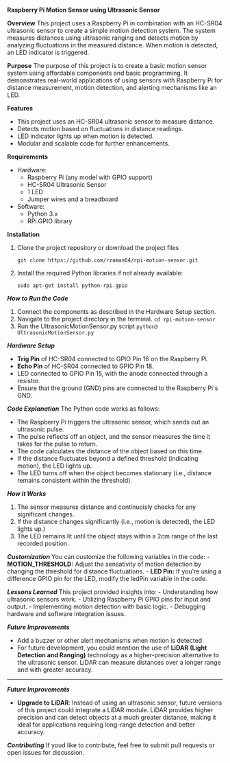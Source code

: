 **Raspberry Pi Motion Sensor using Ultrasonic Sensor**

**Overview**
This project uses a Raspberry Pi in combination with an HC-SR04 ultrasonic sensor to create a simple motion detection system. 
The system measures distances using ultrasonic ranging and detects motion by analyzing fluctuations in the measured distance. 
When motion is detected, an LED indicator is triggered.

**Purpose**
The purpose of this project is to create a basic motion sensor system using affordable components and basic programming. 
It demonstrates real-world applications of using sensors with Raspberry Pi for distance measurement, motion detection, and 
alerting mechanisms like an LED.

**Features**
- This project uses an HC-SR04 ultrasonic sensor to measure distance.
- Detects motion based on fluctuations in distance readings.
- LED indicator lights up when motion is detected.
- Modular and scalable code for further enhancements.

**Requirements**
- Hardware:
    - Raspberry Pi (any model with GPIO support)
    - HC-SR04 Ultrasonic Sensor
    - 1 LED
    - Jumper wires and a breadboard
- Software:
    - Python 3.x
    - RPi.GPIO library

**Installation**
1. Clone the project repository or download the project files
     ```
     git clone https://github.com/rzaman64/rpi-motion-sensor.git
     ```
2. Install the required Python  libraries if not already available:
   ```
   sudo apt-get install python-rpi.gpio
   ```

***How to Run the Code***
1. Connect the components as described in the Hardware Setup section.
2. Navigate to the project directory in the terminal.
   ```cd rpi-motion-sensor```
3. Run the UltrasonicMotionSensor.py script
   ```python3 UltrasonicMotionSensor.py```

***Hardware Setup***
- **Trig Pin** of HC-SR04 connected to GPIO Pin 16 on the Raspberry Pi.
- **Echo Pin** of HC-SR04 connected to GPIO Pin 18.
- LED connected to GPIO Pin 15, with the anode connected through a resistor.
- Ensure that the ground (GND) pins are connected to the Raspberry Pi's GND.

***Code Explanation***
The Python code works as follows:
- The Raspberry Pi triggers the ultrasonic sensor, which sends out an ultrasonic pulse.
- The pulse reflects off an object, and the sensor measures the time it takes for the pulse to return.
- The code calculates the distance of the object based on this time.
- If the distance fluctuates beyond a defined threshold (indicating motion), the LED lights up.
- The LED turns off when the object becomes stationary (i.e., distance remains consistent within the threshold).

***How it Works***
1. The sensor measures distance and continuoisly checks for any significant changes.
2. If the distance changes significantly (i.e., motion is detected), the LED lights up.)
3. The LED remains lit until the object stays within a 2cm range of the last recorded position.

***Customization***
You can customize the following variables in the code:
    - **MOTION_THRESHOLD:** Adjust the sensativity of motion detection by changing the threshold for distance fluctuations.
    - **LED Pin:** If you're using a difference GPIO pin for the LED, modify the ledPin variable in the code.

***Lessons Learned***
This project provided insights into:
    - Understanding how ultrasonic sensors work.
    - Utilizing Raspberry Pi GPIO pins for input and output.
    - Implementing motion detection with basic logic.
    - Debugging hardware and software integration issues.

***Future Improvements***
- Add a buzzer or other alert mechanisms when motion is detected
- For future development, you could mention the use of **LiDAR (Light Detection and Ranging)** technology as a higher-precision alternative to the ultrasonic sensor. LiDAR can measure distances over a longer range and with greater accuracy. 

---

***Future Improvements***
- **Upgrade to LiDAR**: Instead of using an ultrasonic sensor, future versions of this project could integrate a LiDAR module. LiDAR provides higher precision and can detect objects at a much greater distance, making it ideal for applications requiring long-range detection and better accuracy.

***Contributing***
If youd like to contribute, feel free to submit pull requests or open issues for discussion.
   
